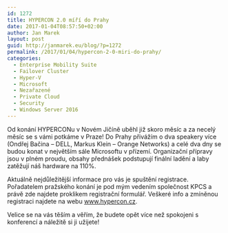 ```yaml
---
id: 1272
title: HYPERCON 2.0 míří do Prahy
date: 2017-01-04T08:57:50+02:00
author: Jan Marek
layout: post
guid: http://janmarek.eu/blog/?p=1272
permalink: /2017/01/04/hypercon-2-0-miri-do-prahy/
categories:
  - Enterprise Mobility Suite
  - Failover Cluster
  - Hyper-V
  - Microsoft
  - Nezařazené
  - Private Cloud
  - Security
  - Windows Server 2016
---
```

Od konání HYPERCONu v Novém Jičíně uběhl již skoro měsíc a za necelý měsíc se s vámi potkáme v Praze! Do Prahy přivážím o dva speakery více (Ondřej Bačina &#8211; DELL, Markus Klein &#8211; Orange Networks) a celé dva dny se budou konat v největším sále Microsoftu v přízemí. Organizační přípravy jsou v plném proudu, obsahy přednášek podstupují finální ladění a laby zatěžují náš hardware na 110%.

Aktuálně nejdůležitější informace pro vás je spuštění registrace. Pořadatelem pražského konání je pod mým vedením společnost KPCS a právě zde najdete proklikem registrační formulář. Veškeré info a zmíněnou registraci najdete na webu <a href="http://www.hypercon.cz" target="_blank">www.hypercon.cz</a>.

Velice se na vás těším a věřím, že budete opět více než spokojeni s konferencí a náležitě si ji užijete!
